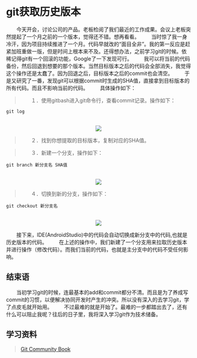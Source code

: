 git获取历史版本
=================
　　今天开会，讨论公司的产品。老板检阅了我们最近的工作成果。会议上老板突然提起了一个月之前的一个版本，觉得还不错。想再看看。
　　当时惊了我一身冷汗，因为项目持续推进了一个月。代码早就改的“面目全非”。我的第一反应是赶紧加班重做一版，但是时间上根本来不及。还得想办法，之前学习git的时候。依稀记得git有一个回滚的功能，Google了一下发现可行。
　　我可以将当前的代码备份，然后回退到想要的那个版本。当然目标版本之后的代码会全部消失，我觉得这个操作还是太蠢了。因为回退之后，目标版本之后的commit也会清空。
　　于是又研究了一番，发现git可以根据commit时生成的SHA值，直接拿到目标版本的所有代码。而且不影响当前的代码。
　　具体操作如下：
>　　１．使用gitbash进入git命令行，查看commit记录。操作如下：
```git
git log
```
<br/>
<div align=center><img  src="https://raw.githubusercontent.com/liangfeng093/MarkdownBlogs/master/res/2018-1/git_sha1.png"/></div>

>　　２．找到你想提取的目标版本，复制对应的SHA值。

>　　３．新建一个分支，操作如下：
```git
git branch 新分支名 SHA值
```
<br/>
<div align=center><img  src="https://raw.githubusercontent.com/liangfeng093/MarkdownBlogs/master/res/2018-1/git_new_branch.png"/></div>

>　　４．切换到新的分支，操作如下：

```git
git checkout 新分支名
```
<br/>
<div align=center><img  src="https://raw.githubusercontent.com/liangfeng093/MarkdownBlogs/master/res/2018-1/git_checkout_branch.png"/></div>

　　接下来，IDE(AndroidStudio)中的代码会自动切换成新分支中的代码,也就是历史版本的代码。
　　在上述的操作中，我们新建了一个分支用来拉取历史版本并进行操作（修改代码）。而我们当前的代码，也就是主分支中的代码不受任何影响。


结束语
----------
　　当初学习git的时候，连最基本的add和commit都分不清。而且是为了养成写commit的习惯，以便解决协同开发时产生的冲突。所以没有深入的去学习git，学了点皮毛就开始用。
　　不过最难的就是开始了。最难的一步都踏出去了，还有什么可以阻止我呢？往后的日子里，我将深入学习git作为技术储备。

学习资料
----------
><a href="http://gitbook.liuhui998.com/">Git Community Book</a>
